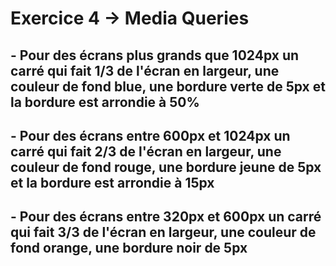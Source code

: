 # Exercice 4 -> Media Queries

## - Pour des écrans plus grands que 1024px un carré qui fait 1/3 de l'écran en largeur, une couleur de fond blue, une bordure verte de 5px et la bordure est arrondie à 50%

## - Pour des écrans entre 600px et 1024px un carré qui fait 2/3 de l'écran en largeur, une couleur de fond rouge, une bordure jeune de 5px et la bordure est arrondie à 15px

## - Pour des écrans entre 320px et 600px un carré qui fait 3/3 de l'écran en largeur, une couleur de fond orange, une bordure noir de 5px